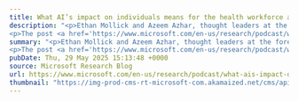 ```yaml
---
title: What AI’s impact on individuals means for the health workforce and industry
description: "<p>Ethan Mollick and Azeem Azhar, thought leaders at the forefront of AI’s influence on work, education, and society, discuss the impact of AI at the individual level and what that means for the healthcare workforce and the organizations and systems in medicine.</p>
<p>The post <a href='https://www.microsoft.com/en-us/research/podcast/what-ais-impact-on-individuals-means-for-the-health-workforce-and-industry/'>What AI&#8217;s impact on individuals means for the health workforce and industry</a> appeared first on <a href='https://www.microsoft.com/en-us/research'>Microsoft Research</a>.</p>"
summary: "<p>Ethan Mollick and Azeem Azhar, thought leaders at the forefront of AI’s influence on work, education, and society, discuss the impact of AI at the individual level and what that means for the healthcare workforce and the organizations and systems in medicine.</p>
<p>The post <a href='https://www.microsoft.com/en-us/research/podcast/what-ais-impact-on-individuals-means-for-the-health-workforce-and-industry/'>What AI&#8217;s impact on individuals means for the health workforce and industry</a> appeared first on <a href='https://www.microsoft.com/en-us/research'>Microsoft Research</a>.</p>"
pubDate: Thu, 29 May 2025 15:13:48 +0000
source: Microsoft Research Blog
url: https://www.microsoft.com/en-us/research/podcast/what-ais-impact-on-individuals-means-for-the-health-workforce-and-industry/
thumbnail: "https://img-prod-cms-rt-microsoft-com.akamaized.net/cms/api/am/imageFileData/RE1Mu3b?ver=5c31&h=30"
---
```


